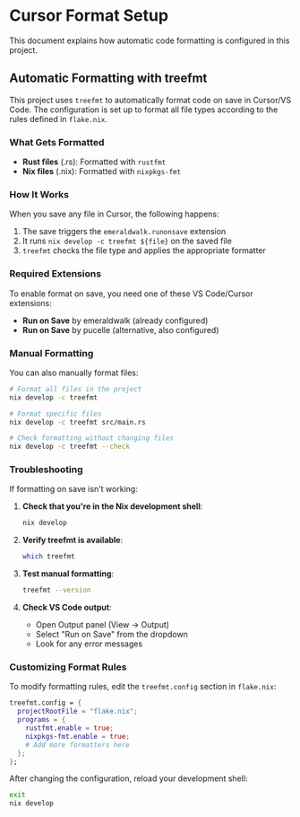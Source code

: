 # Cursor Format Setup

This document explains how automatic code formatting is configured in this project.

## Automatic Formatting with treefmt

This project uses `treefmt` to automatically format code on save in Cursor/VS Code. The configuration is set up to format all file types according to the rules defined in `flake.nix`.

### What Gets Formatted

- **Rust files** (.rs): Formatted with `rustfmt`
- **Nix files** (.nix): Formatted with `nixpkgs-fmt`

### How It Works

When you save any file in Cursor, the following happens:
1. The save triggers the `emeraldwalk.runonsave` extension
2. It runs `nix develop -c treefmt ${file}` on the saved file
3. `treefmt` checks the file type and applies the appropriate formatter

### Required Extensions

To enable format on save, you need one of these VS Code/Cursor extensions:
- **Run on Save** by emeraldwalk (already configured)
- **Run on Save** by pucelle (alternative, also configured)

### Manual Formatting

You can also manually format files:

```bash
# Format all files in the project
nix develop -c treefmt

# Format specific files
nix develop -c treefmt src/main.rs

# Check formatting without changing files
nix develop -c treefmt --check
```

### Troubleshooting

If formatting on save isn't working:

1. **Check that you're in the Nix development shell**:
   ```bash
   nix develop
   ```

2. **Verify treefmt is available**:
   ```bash
   which treefmt
   ```

3. **Test manual formatting**:
   ```bash
   treefmt --version
   ```

4. **Check VS Code output**:
   - Open Output panel (View → Output)
   - Select "Run on Save" from the dropdown
   - Look for any error messages

### Customizing Format Rules

To modify formatting rules, edit the `treefmt.config` section in `flake.nix`:

```nix
treefmt.config = {
  projectRootFile = "flake.nix";
  programs = {
    rustfmt.enable = true;
    nixpkgs-fmt.enable = true;
    # Add more formatters here
  };
};
```

After changing the configuration, reload your development shell:
```bash
exit
nix develop
```
